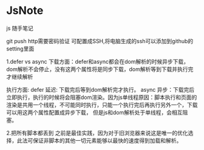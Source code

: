 # JsNote
js 随手笔记


git push http需要密码验证
可配置成SSH,将电脑生成的ssh可以添加到github的setting里面

1.defer vs async
下载方面：defer和async都会在dom解析的时候异步下载，dom解析不会停止，没有这两个属性将是同步下载，dom解析等到下载并执行完才继续解析

执行方面:
defer 延迟: 下载完后等到dom解析完才执行。
async 异步：下载完后立即执行，执行的时候将会阻塞dom渲染。因为js单线程原因：脚本执行和页面的渲染是共用一个线程，不可能同时执行，只能一个执行完后再执行另外一个，下载可以用这两个属性配置成异步下载，
但是js和dom解析处于单线程，会相互阻塞。


2.把所有脚本都丢到 </body> 之前是最佳实践，因为对于旧浏览器来说这是唯一的优化选择，此法可保证非脚本的其他一切元素能够以最快的速度得到加载和解析。


